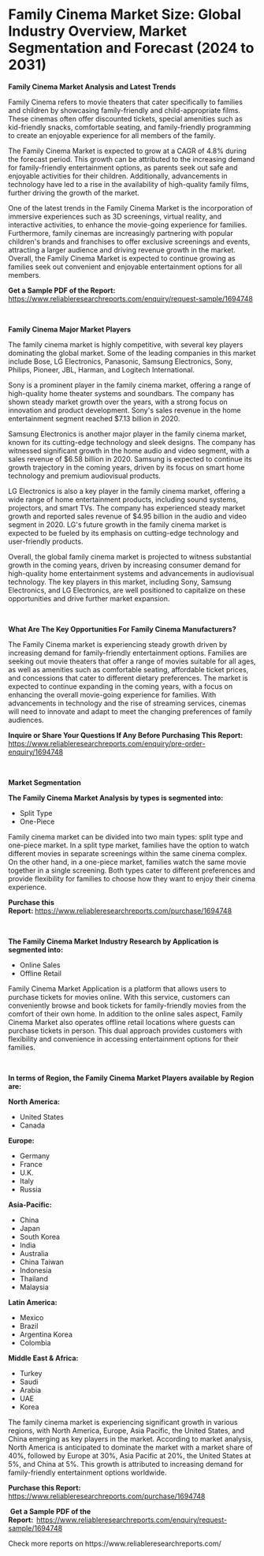 <p><h1>Family Cinema Market Size: Global Industry Overview, Market Segmentation and Forecast (2024 to 2031)</h1></p><p><strong>Family Cinema Market Analysis and Latest Trends</strong></p>
<p><p>Family Cinema refers to movie theaters that cater specifically to families and children by showcasing family-friendly and child-appropriate films. These cinemas often offer discounted tickets, special amenities such as kid-friendly snacks, comfortable seating, and family-friendly programming to create an enjoyable experience for all members of the family.</p><p>The Family Cinema Market is expected to grow at a CAGR of 4.8% during the forecast period. This growth can be attributed to the increasing demand for family-friendly entertainment options, as parents seek out safe and enjoyable activities for their children. Additionally, advancements in technology have led to a rise in the availability of high-quality family films, further driving the growth of the market.</p><p>One of the latest trends in the Family Cinema Market is the incorporation of immersive experiences such as 3D screenings, virtual reality, and interactive activities, to enhance the movie-going experience for families. Furthermore, family cinemas are increasingly partnering with popular children's brands and franchises to offer exclusive screenings and events, attracting a larger audience and driving revenue growth in the market. Overall, the Family Cinema Market is expected to continue growing as families seek out convenient and enjoyable entertainment options for all members.</p></p>
<p><strong>Get a Sample PDF of the Report:&nbsp;</strong> <a href="https://www.reliableresearchreports.com/enquiry/request-sample/1694748">https://www.reliableresearchreports.com/enquiry/request-sample/1694748</a></p>
<p>&nbsp;</p>
<p><strong>Family Cinema Major Market Players</strong></p>
<p><p>The family cinema market is highly competitive, with several key players dominating the global market. Some of the leading companies in this market include Bose, LG Electronics, Panasonic, Samsung Electronics, Sony, Philips, Pioneer, JBL, Harman, and Logitech International. </p><p>Sony is a prominent player in the family cinema market, offering a range of high-quality home theater systems and soundbars. The company has shown steady market growth over the years, with a strong focus on innovation and product development. Sony's sales revenue in the home entertainment segment reached $7.13 billion in 2020.</p><p>Samsung Electronics is another major player in the family cinema market, known for its cutting-edge technology and sleek designs. The company has witnessed significant growth in the home audio and video segment, with a sales revenue of $6.58 billion in 2020. Samsung is expected to continue its growth trajectory in the coming years, driven by its focus on smart home technology and premium audiovisual products.</p><p>LG Electronics is also a key player in the family cinema market, offering a wide range of home entertainment products, including sound systems, projectors, and smart TVs. The company has experienced steady market growth and reported sales revenue of $4.95 billion in the audio and video segment in 2020. LG's future growth in the family cinema market is expected to be fueled by its emphasis on cutting-edge technology and user-friendly products. </p><p>Overall, the global family cinema market is projected to witness substantial growth in the coming years, driven by increasing consumer demand for high-quality home entertainment systems and advancements in audiovisual technology. The key players in this market, including Sony, Samsung Electronics, and LG Electronics, are well positioned to capitalize on these opportunities and drive further market expansion.</p></p>
<p>&nbsp;</p>
<p><strong>What Are The Key Opportunities For Family Cinema Manufacturers?</strong></p>
<p><p>The Family Cinema market is experiencing steady growth driven by increasing demand for family-friendly entertainment options. Families are seeking out movie theaters that offer a range of movies suitable for all ages, as well as amenities such as comfortable seating, affordable ticket prices, and concessions that cater to different dietary preferences. The market is expected to continue expanding in the coming years, with a focus on enhancing the overall movie-going experience for families. With advancements in technology and the rise of streaming services, cinemas will need to innovate and adapt to meet the changing preferences of family audiences.</p></p>
<p><strong>Inquire or Share Your Questions If Any Before Purchasing This Report:</strong> <a href="https://www.reliableresearchreports.com/enquiry/pre-order-enquiry/1694748">https://www.reliableresearchreports.com/enquiry/pre-order-enquiry/1694748</a></p>
<p>&nbsp;</p>
<p><strong>Market Segmentation</strong></p>
<p><strong>The Family Cinema Market Analysis by types is segmented into:</strong></p>
<p><ul><li>Split Type</li><li>One-Piece</li></ul></p>
<p><p>Family cinema market can be divided into two main types: split type and one-piece market. In a split type market, families have the option to watch different movies in separate screenings within the same cinema complex. On the other hand, in a one-piece market, families watch the same movie together in a single screening. Both types cater to different preferences and provide flexibility for families to choose how they want to enjoy their cinema experience.</p></p>
<p><strong>Purchase this Report:&nbsp;</strong><a href="https://www.reliableresearchreports.com/purchase/1694748">https://www.reliableresearchreports.com/purchase/1694748</a></p>
<p>&nbsp;</p>
<p><strong>The Family Cinema Market Industry Research by Application is segmented into:</strong></p>
<p><ul><li>Online Sales</li><li>Offline Retail</li></ul></p>
<p><p>Family Cinema Market Application is a platform that allows users to purchase tickets for movies online. With this service, customers can conveniently browse and book tickets for family-friendly movies from the comfort of their own home. In addition to the online sales aspect, Family Cinema Market also operates offline retail locations where guests can purchase tickets in person. This dual approach provides customers with flexibility and convenience in accessing entertainment options for their families.</p></p>
<p>&nbsp;</p>
<p><strong>In terms of Region, the Family Cinema Market Players available by Region are:</strong></p>
<p>
    <p> <strong> North America: </strong>
        <ul>
            <li>United States</li>
            <li>Canada</li>
        </ul>
        </p> 
    <p> <strong> Europe: </strong>
        <ul>
            <li>Germany</li>
            <li>France</li>
            <li>U.K.</li>
            <li>Italy</li>
            <li>Russia</li>
        </ul>
        </p> 
    <p> <strong> Asia-Pacific: </strong>
        <ul>
            <li>China</li>
            <li>Japan</li>
            <li>South Korea</li>
            <li>India</li>
            <li>Australia</li>
            <li>China Taiwan</li>
            <li>Indonesia</li>
            <li>Thailand</li>
            <li>Malaysia</li>
        </ul>
        </p> 
    <p> <strong> Latin America: </strong>
        <ul>
            <li>Mexico</li>
            <li>Brazil</li>
            <li>Argentina Korea</li>
            <li>Colombia</li>
        </ul>
        </p> 
    <p> <strong> Middle East & Africa: </strong>
        <ul>
            <li>Turkey</li>
            <li>Saudi</li>
            <li>Arabia</li>
            <li>UAE</li>
            <li>Korea</li>
        </ul>
    </p>
    </p>
<p><p>The family cinema market is experiencing significant growth in various regions, with North America, Europe, Asia Pacific, the United States, and China emerging as key players in the market. According to market analysis, North America is anticipated to dominate the market with a market share of 40%, followed by Europe at 30%, Asia Pacific at 20%, the United States at 5%, and China at 5%. This growth is attributed to increasing demand for family-friendly entertainment options worldwide.</p></p>
<p><strong>Purchase this Report: </strong><a href="https://www.reliableresearchreports.com/purchase/1694748">https://www.reliableresearchreports.com/purchase/1694748</a></p>
<p>&nbsp;<strong>Get a Sample PDF of the Report:&nbsp;&nbsp;</strong><a href="https://www.reliableresearchreports.com/enquiry/request-sample/1694748">https://www.reliableresearchreports.com/enquiry/request-sample/1694748</a></p>
<p><strong></strong></p>
<p>Check more reports on https://www.reliableresearchreports.com/</p>